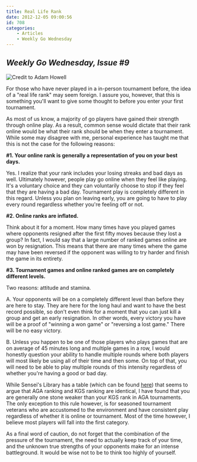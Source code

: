 ```yaml
---
title: Real Life Rank
date: 2012-12-05 09:00:56
id: 708
categories:
	- Articles
	- Weekly Go Wednesday
---
```


## _Weekly Go Wednesday, Issue #9_

![Credit to Adam Howell](/images/2012/11/rank.jpg "Rank")

For those who have never played in a in-person tournament before, the idea of a "real life rank" may seem foreign. I assure you, however, that this is something you'll want to give some thought to before you enter your first tournament.

As most of us know, a majority of go players have gained their strength through online play. As a result, common sense would dictate that their rank online would be what their rank should be when they enter a tournament. While some may disagree with me, personal experience has taught me that this is not the case for the following reasons:

**#1. Your online rank is generally a representation of you on your best days.**

Yes. I realize that your rank includes your losing streaks and bad days as well. Ultimately however, people play go online when they feel like playing. It's a voluntary choice and they can voluntarily choose to stop if they feel that they are having a bad day. Tournament play is completely different in this regard. Unless you plan on leaving early, you are going to have to play every round regardless whether you're feeling off or not.

**#2. Online ranks are inflated.**

Think about it for a moment. How many times have you played games where opponents resigned after the first fifty moves because they lost a group? In fact, I would say that a large number of ranked games online are won by resignation. This means that there are many times where the game may have been reversed if the opponent was willing to try harder and finish the game in its entirety.

**#3. Tournament games and online ranked games are on completely different levels.**

Two reasons: attitude and stamina.

A. Your opponents will be on a completely different level than before they are here to stay. They are here for the long haul and want to have the best record possible, so don't even think for a moment that you can just kill a group and get an early resignation. In other words, every victory you have will be a proof of "winning a won game" or "reversing a lost game." There will be no easy victory.

B. Unless you happen to be one of those players who plays games that are on average of 45 minutes long and multiple games in a row, I would honestly question your ability to handle multiple rounds where both players will most likely be using all of their time and then some. On top of that, you will need to be able to play multiple rounds of this intensity regardless of whether you're having a good or bad day.

While Sensei's Library has a table (which can be found [here](http://senseis.xmp.net/?RankWorldwideComparison "Sensei")) that seems to argue that AGA ranking and KGS ranking are identical, I have found that you are generally one stone weaker than your KGS rank in AGA tournaments. The only exception to this rule however, is for seasoned tournament veterans who are accustomed to the environment and have consistent play regardless of whether it is online or tournament. Most of the time however, I believe most players will fall into the first category.

As a final word of caution, do not forget that the combination of the pressure of the tournament, the need to actually keep track of your time, and the unknown true strengths of your opponents make for an intense battleground. It would be wise not to be to think too highly of yourself.